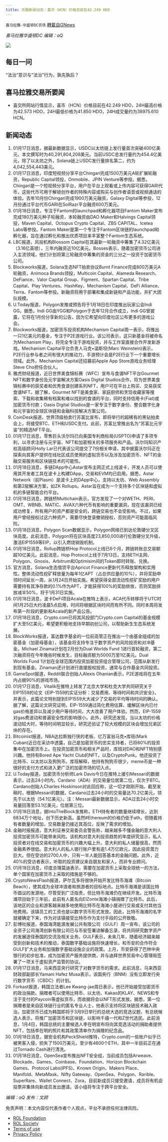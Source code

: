 ```yaml
---
title: 币圈新闻动态：喜币（HCN）价格目前在42.249 HDO
---
```

`喜马拉雅-华盛顿DC农场` [轉載自GNews](https://gnews.org/zh-hans/1874377/)

*喜马拉雅华盛顿DC 编辑：aQ*

![](http://himalayawashingtondc.org/wp-content/uploads/2021/07/ScreenShot-2021-07-31-at-16.20.22@2x.png)



## 每日一问





“法治”意识与“法治”行为，孰先孰后？





## 喜马拉雅交易所要闻





- 喜交所网站行情显示，喜币（HCN）价格目前在42.249 HDO，24H最高价格为42.573 HDO，24H最低价格为41.850 HDO，24H成交量约为38975.610 HCN。






## 新闻动态





1. 01月17日消息，据最新数据显示，USDC以太坊链上发行量首次突破400亿美元，本文撰写时为40,291,804,208美元。当前USDC总发行量约为454.4亿美元，除了以太坊之外，Solana链上USDC发行量排名第二，约为4,042,554,443美元。
2. 01月17日消息，印度短视频分享平台Chingari完成1500万美元A轮扩展轮融资，Republic Capital领投，Onmobile、JPIN Venture等参投。据悉，Chingari是一个短视频分享平台，用户在平台上观看或上传内容可获得GARI代币，这些代币可用于解锁创作者的特殊内容或购买与创作者语音或视频通话的体验。去年10月份Chingari完成1900万美元融资，Galaxy Digital等参投，12月份通过平台代币GARI在SolRazr平台融资600万美元。
3. 01月18日消息，专注于Fantom的launchpad和孵化器项目Fantom Maker宣布完成180万美元种子轮融资，本轮融资由DAO Maker和Halvings Capital领投，Maven Capital、Octopus Crypto Capital、ZBS CAPITAL、Icetea Labs等参投。Fantom Maker是第一个专注于Fantom区块链的launchpad和孵化器，旨在通过孵化和推出优质项目来丰富整个Fantom生态系统。
4. LBC报道，风投机构Blossom Capital在其最新一轮融资中筹集了4.32亿美元（3.16亿英镑），三年内融资近10亿美元。Bosses表示，随着加密货币公司进入主流领域，他们计划将第三轮融资中筹集的资金的三分之一投资于加密货币公司。
5. Blockworks报道，Solana生态NFT拍卖协议Burnt Finance完成800万美元A轮融资，Animoca Brands领投，Multicoin Capital、Alameda Research、DeFiance、Valor Capital Group、Figment、Spartan Capital、Tribe Capital、Play Ventures、HashKey、Mechanism Capital、DeFi Alliance、Terra、Fantom等参投。新融资将用于部署和集成新链和产品功能，并扩大团队规模。
6. U.Today报道，Polygon发推或预告将于1月18日在印度推出玩家公会Indi GG。据悉，Indi GG由YGG和Polygon于去年12月合作成立，Indi GG曾披露，它将在1月份分享新的公告，因为它希望向印度社区公布更多的游戏公会。
7. Blockworks报道，加密货币投资机构Mechanism Capital周一表示，将推出一只1亿美元的基金，专注于P2E游戏行业。该公司表示，这只新基金将被命名为Mechanism Play，将完全专注于游戏投资，并与工作室直接合作开发新游戏。Mechanism Capital平台负责人马克•温斯坦(Marc Weinstein)表示，P2E行业参与者之间有很大的推动力，手游预计会是P2E行业下一个重要增长领域。此外，Mechanism Capital还招募前Apple App Store游戏业务经理Steve Cho担任合伙人。
8. 雅虎财经报道，近日世界美食锦标赛（WFC）宣布与食谱NFT平台Gourmet NFT和数字身份及元宇宙解决方案Oasis Digital Studios合作，将为世界美食锦标赛中的获奖者和优秀食谱创建系列NFT，用户可在平台上购买、交易获奖食谱NFT。据了解，Gourmet NFT是美食家、家庭厨师和烹饪收藏家等搜索、下载和收集稀有档案和难以找到的食谱的平台，同时支持信用卡(Fiat)或加密货币付款；Oasis Digital Studios是一家专注于数字身份、整合数字化身和元宇宙的全球区块链和金融科技解决方案公司。
9. CoinDesk报道，世界顶级拍卖行苏富比宣布，即将举行的超稀有的黑钻拍卖会上，将接受BTC、ETH和USDC支付。此前，苏富比曾推出名为“苏富比元宇宙”的精选NFT平台。
10. 01月17日消息，零售巨头沃尔玛已向美国专利商标局(USPTO)申请了多项专利，以寻求注册与元宇宙、NFT和加密相关的多项服务和产品。沃尔玛知识产权高级顾问Holly Lar已代表该公司提交了7份相关申请，其中披露沃尔玛正在探索向其客户提供在线社区成员使用的虚拟货币以及涉及加密货币、NFT的金融交易服务和区块链技术的可能性。
11. 01月18日消息，多链DApp中心Astar宣布主网正式上线波卡，开发人员可以使用其开发者工具在波卡上构建DApp，交易和EVM均已启用。据悉，Astar Network（前Plasm）是波卡上的DApp中心，支持以太坊、Web Assembly和第2层解决方案，如ZK Rollups。Astar旨在成为一个支持多个区块链和虚拟机的多链智能合约平台。
12. 01月18日消息，跨链桥Multichain表示，官方发现了一个对WETH、PERI、OMT、WBNB、MATIC、AVAX六种代币有影响的重要漏洞，现在该漏洞已经成功修复，所有用户的资产都是安全的，跨链交易也不会受影响。不过，如果用户曾经授权过这六种资产，需要尽快登录撤销授权，否则资产可能面临风险。
13. 01月18日消息，Polygon Scan数据显示，Polygon网络已到达伦敦硬分叉区块高度。此前消息，Polygon将在区块高度23,850,000进行伦敦硬分叉升级，激活EIP1559等EIP，以引入燃烧销毁机制。
14. 01月18日消息，Rollup跨链桥Hop Protocol上线已6个月，跨链转账总交易额超10亿美元。此前消息，Hop Protocol上线于7月13日，支持ETH主网、Polygon、Gnosis、Arbitrum和Optimisim间的Token即时转账、兑换。
15. 官方消息，Solana生态借贷平台Apricot Finance更新代币释放架构和实用性。整体流动性挖矿释放量为每年1亿APT（占总供应量的10%），并将奖励申领时间延长一周，从1月24日开始实施。希望获得全部流动性挖矿奖励的用户需要持有其净存款的0.1%作为APT，才能获得100%的奖励排放，否则奖励排放减半50%，将于1月31日实施。
16. 01月18日消息，波卡DeFi项目Acala在推特上表示，ACA代币转移将于UTC时间1月25日大约凌晨5点启用，时间将根据区块时间而有所不同。同时本周将发布第一阶段的更新和Acala的新产品公告。
17. 01月18日消息，Crypto.com已将其风投部门Crypto.com Capital的基金规模扩大至5亿美元，希望更积极地支持早期初创公司，以帮助新生生态系统发展。
18. BlockWorks报道，富达数字基金的一位前高管正在推出一个由基金组成的加密基金（加密母基金），该基金将支持专注于数字资产的风险投资和对冲基金。Michael Zinama计划在2月份为Dual Worlds Fund 1进行首轮融资，第二次融资将在今年晚些时候发生，目标融资额为5000万至1亿美元。Dual Worlds Fund 1计划在全球范围内投资加密投资组合管理公司，范围从新发行到现有基金。Zinaman还计划进行直接股权投资，通常与合作基金共同投资。
19. GameSpot报道，Reddit联合创始人Alexis Ohanian表示，P2E游戏将在五年内占据90%的游戏市场。
20. 01月17日消息，Vitalik在推特上转发了北京大学和杜克大学共同研究关于EIP1559的论文《EIP-1559的实证分析：交易费用、等待时间和共识安全》，并表示，此篇论文特别提到EIP1559大大减少了交易的平均等待时间的确认。据了解，这篇论文研究证明，EIP-1559通过简化费用估算、缓解区块内已付gas价格差异以及减少用户等待时间，大大改善了用户体验。然而，EIP-1559对gas费波动和普遍安全性的影响很小。此外，研究还发现，当以太坊的价格波动较大时，等待时间明显较长，研究还验证了较大规模的区块会增加兄弟区块的存在。
21. Bitcoinist报道，NBA达拉斯独行侠的老板、亿万富翁马克•库班(Mark Cuban)近日在采访中透露，自己是加密货币的忠实支持者，已将80%的投资集中在加密货币上。在投资加密货币和相关产品时，库班对DAO和NFT特别感兴趣。他持有Bored Ape Yacht Club的NFT，以及CryptoPunk。他还投资了比特币、以太坊以及狗狗币。库班解释，他持有狗狗币很少，meme币是一种很好的支付方式和进入更广泛的加密市场的切入点。
22. U.Today报道，加密货币分析师Lark Davis今日在推特上援引Messari的数据表示，过去24小时内，Cardano（ADA）的交易量位居第二位，仅次于BTC。Cardano创始人Charles Hoskinson对此回应称，这一切才刚刚开始。截至发稿时，根据Messari的数据，Cardano过去24小时的交易量达70.2亿美元，领先于以太坊（54.1亿美元）。注：Messari最新数据显示，ADA过去24小时交易量回落至53.1亿美元，位居第三位。
23. 01月18日消息，据IntoTheBlock发推称，ETH持有者的数量继续增长，达到6834万个地址，创下历史新高。虽然#Ethereum的价格仍低于ath，但随着持有者数量的增加，交易数量仍接近其高位，反映了需求的增加。
24. 金融时报报道，意大利证券交易委员会警告称，越来越多不懂金融的意大利人投资加密货币可能带来风险。该机构对意大利投资趋势的年度研究显示，私人投资者对在线交易和加密货币的兴趣大幅上升。意大利的私人储蓄很高，然而金融素养很低。意大利人的私人银行账户里有逾1.4万亿欧元，因此投资潜力巨大。但在受访的2700人中，只有一半人能回答基本的金融问题。此外，近40%的受访者表示，听取的投资建议来自朋友和家人，而非专业顾问。
25. 01月18日消息，印度总理莫迪表示，需要在加密货币上采取全球统一的方法，单个国家在加密货币上采取的措施是不够的。
26. CryptoNewsFlash报道，萨尔瓦多将很快开始开发比特币海滩（Bitcoin Beach），使其成为全球冲浪者和旅游者的目标地点。比特币海滩是该国比特币倡议的发源地，尽管受到广泛指责，但比特币海滩仍在继续开发。比特币海滩项目始于三年前，此前有人匿名向ElZonte海滩小镇捐赠了比特币。此后，该地区的企业和游客越来越多地使用比特币在海滩小屋进行交易或支付其他当地费用。该镇员工的工资也是以数字货币形式发放。因此，比特币海滩的名字就被确定下来，作为对该镇接受比特币作为支付手段的公开致敬。
27. 彭博社报道，泰国海湾能源发展公共有限公司（GULF）周一宣布，该公司的全资子公司海湾创新有限公司已与币安签署谅解备忘录，将共同研究数字资产的发展途径泰国的交流及相关业务。GULF表示，未来几年，随着经济越来越受到创新和技术的推动，泰国数字基础设施将快速增长，和币安的合作符合GULF扩大业务和加强数字基础设施企业的政策。上月，币安获得了巴林中央银行的初步批准，成为加密资产服务提供商，并与迪拜世界贸易中心管理局签署了一项关于虚拟资产监管的协议。
28. 01月17日消息，马来西亚央行研究了对数字货币的需求。此前消息，马来西亚财政部副部长Yamani Hafez Musa表示，该国央行（BNM）没有立即发行央行数字货币（CBDC）的计划。
29. Forkast报道，韩国立法者Lee Kwang-jae周日表示，他已开始接受加密货币的政治捐款。捐赠者可以使用比特币、以太坊、Kakao的KLAY、NEWS和专注于支付的Paycoin等虚拟货币，而收据将会以NFT形式发放。据悉，第一位捐赠者是来自区块链行业的匿名专业人士，他表示支持将区块链技术融入政治。加密货币已成为韩国即将于3月9日举行的总统大选的竞选议题，有总统候选人表示，将推广加密货币和区块链，以影响千禧一代和Z世代选民。此前消息，1月4日，韩国总统的主要候选人李在明宣布将向其竞选活动的捐助者提供NFT，包括李在明的照片和其政策清单作为捐赠的纪念品。
30. 01月18日消息，据安全机构PeckShield推特，Crypto.com的一些账户似乎已被黑客入侵，损失了1500万美元，至少有4600个ETH，其中一半目前正在通过Tornado Cash进行清洗。
31. 01月18日消息，OpenSea宣布推出NFT安全组，当前成员包括Arweave、Blockade、Games、Coinbase、Foundation、Horizon Blockchain Games、Protocol Labs(IPFS)、Known Origin、Makers Place、Manifold、MetaMask、Nifty Gateway、OpenSea、Polygon、Rarible、SuperRare、Wallet Connect、Zora，目前新成员只接受邀请，成员将有机会投票并集体向新成员发出邀请。该小组将专注于跨平台安全。





*编辑：aQ
发布：文顾*


 
 

免责声明：本文内容仅代表作者个人观点，平台不承担任何法律风险。

- [ROL Foundation](https://rolfoundation.org/)
- [ROL Society](https://rolsociety.org/)
- [Terms of use](https://gnews.org/terms-of-use-3/)
- [Privacy Policy](https://gnews.org/privacy-policy/)
